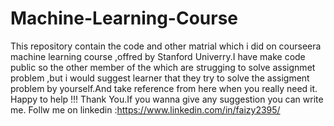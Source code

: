 # Machine-Learning-Course
This repository contain the code and other matrial which i did on courseera machine learning course ,offred by Stanford Univerry.I have make code public so the other member of the which are strugging to solve assignmet problem ,but i would suggest learner that they  try to solve the assigment problem by yourself.And take reference from here when you really need it. Happy to help !!! Thank You.If you wanna give any suggestion you can write me.
Follw me on linkedin :https://www.linkedin.com/in/faizy2395/
